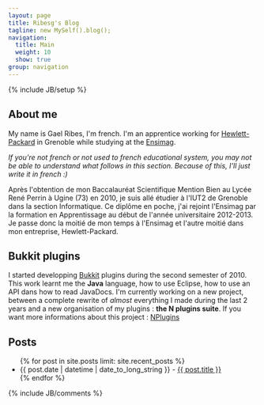 ```yaml
---
layout: page
title: Ribesg's Blog
tagline: new MySelf().blog();
navigation:
  title: Main
  weight: 10
  show: true
group: navigation
---
```

{% include JB/setup %}

## About me
My name is Gael Ribes, I'm french. I'm an apprentice working for [Hewlett-Packard][] in Grenoble while studying at the [Ensimag][].

_If you're not french or not used to french educational system, you may not be able to understand what follows in this section. Because of this, I'll just write it in french :)_

Après l'obtention de mon Baccalauréat Scientifique Mention Bien au Lycée René Perrin à Ugine (73) en 2010, je suis allé étudier à l'IUT2 de Grenoble dans la section Informatique. Ce diplôme en poche, j'ai rejoint l'Ensimag par la formation en Apprentissage au début de l'année universitaire 2012-2013. Je passe donc la moitié de mon temps à l'Ensimag et l'autre moitié dans mon entreprise, Hewlett-Packard.

## Bukkit plugins
I started developping [Bukkit][] plugins during the second semester of 2010. This work learnt me the **Java** language, how to use Eclipse, how to use an API dans how to read JavaDocs.
I'm currently working on a new project, between a complete rewrite of _almost_ everything I made during the last 2 years and a new organisation of my plugins : **the N plugins suite**.
If you want more informations about this project : [NPlugins][]

## Posts
<ul>
    {% for post in site.posts limit: site.recent_posts %}
        <li>
            {{ post.date | datetime | date_to_long_string }} - <a href="{{ root_url }}{{ post.url }}">{{ post.title }}</a>
        </li>
    {% endfor %}
</ul>


{% include JB/comments %}

<!--- Under this lines are links defined --->
[Ensimag]: http://ensimag.grenoble-inp.fr/ecole-nationale-superieure-d-informatique-et-de-mathematiques-appliquees-74488.kjsp?RH=ENSIMAG_FR&RF=ENSIMAG_EN "Ensimag"

[Hewlett-Packard]: http://en.wikipedia.org/wiki/Hewlett-Packard "Hewlett-Packard"

[Bukkit]: http://bukkit.org "Bukkit Forums"


[NPlugins]: /bukkit/NPlugins "More informations about NPlugins"
